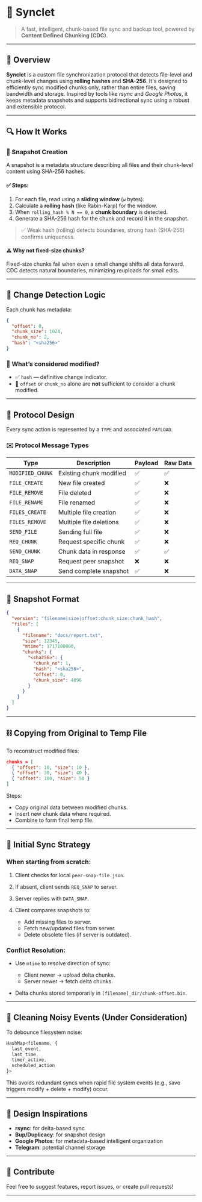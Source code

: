 # 📁 Synclet

> A fast, intelligent, chunk-based file sync and backup tool, powered by **Content Defined Chunking (CDC)**.

---

## 🚀 Overview

**Synclet** is a custom file synchronization protocol that detects file-level and chunk-level changes using **rolling hashes** and **SHA-256**. It's designed to efficiently sync modified chunks only, rather than entire files, saving bandwidth and storage. Inspired by tools like *rsync* and *Google Photos*, it keeps metadata snapshots and supports bidirectional sync using a robust and extensible protocol.

---

## 🔍 How It Works

### 📸 Snapshot Creation

A snapshot is a metadata structure describing all files and their chunk-level content using SHA-256 hashes.

#### ✅ Steps:

1. For each file, read using a **sliding window** (`w` bytes).
2. Calculate a **rolling hash** (like Rabin-Karp) for the window.
3. When `rolling_hash % N == 0`, a **chunk boundary** is detected.
4. Generate a SHA-256 hash for the chunk and record it in the snapshot.

> ✅ Weak hash (rolling) detects boundaries, strong hash (SHA-256) confirms uniqueness.

#### ⚠ Why not fixed-size chunks?

Fixed-size chunks fail when even a small change shifts all data forward. CDC detects natural boundaries, minimizing reuploads for small edits.

---

## 🔄 Change Detection Logic

Each chunk has metadata:

```json
{
  "offset": 0,
  "chunk_size": 1024,
  "chunk_no": 2,
  "hash": "<sha256>"
}
```

### 🔁 What’s considered modified?

* ✅ `hash` — definitive change indicator.
* 🚫 `offset` or `chunk_no` alone are **not** sufficient to consider a chunk modified.

---

## 📡 Protocol Design

Every sync action is represented by a `TYPE` and associated `PAYLOAD`.

### ✉️ Protocol Message Types

| Type             | Description               | Payload | Raw Data |
| ---------------- | ------------------------- | ------- | -------- |
| `MODIFIED_CHUNK` | Existing chunk modified   | ✅       | ✅        |
| `FILE_CREATE`    | New file created          | ✅       | ❌        |
| `FILE_REMOVE`    | File deleted              | ✅       | ❌        |
| `FILE_RENAME`    | File renamed              | ✅       | ❌        |
| `FILES_CREATE`   | Multiple file creation    | ✅       | ❌        |
| `FILES_REMOVE`   | Multiple file deletions   | ✅       | ❌        |
| `SEND_FILE`      | Sending full file         | ✅       | ❌        |
| `REQ_CHUNK`      | Request specific chunk    | ✅       | ❌        |
| `SEND_CHUNK`     | Chunk data in response    | ✅       | ✅        |
| `REQ_SNAP`       | Request peer snapshot     | ❌       | ❌        |
| `DATA_SNAP`      | Send complete snapshot    | ✅       | ❌        |

---

## 📁 Snapshot Format

```json
{
  "version": "filename|size|offset:chunk_size:chunk_hash",
  "files": [
    {
      "filename": "docs/report.txt",
      "size": 12345,
      "mtime": 1717100000,
      "chunks": {
        "<sha256>": {
          "chunk_no": 1,
          "hash": "<sha256>",
          "offset": 0,
          "chunk_size": 4096
        }
      }
    }
  ]
}
```

---

## ⛓ Copying from Original to Temp File

To reconstruct modified files:

```json
chunks = [
  { "offset": 10, "size": 10 },
  { "offset": 30, "size": 40 },
  { "offset": 100, "size": 50 }
]
```

Steps:

* Copy original data between modified chunks.
* Insert new chunk data where required.
* Combine to form final temp file.

---

## 🔰 Initial Sync Strategy

### When starting from scratch:

1. Client checks for local `peer-snap-file.json`.
2. If absent, client sends `REQ_SNAP` to server.
3. Server replies with `DATA_SNAP`.
4. Client compares snapshots to:

   * Add missing files to server.
   * Fetch new/updated files from server.
   * Delete obsolete files (if server is outdated).

### Conflict Resolution:

* Use `mtime` to resolve direction of sync:

  * Client newer → upload delta chunks.
  * Server newer → fetch delta chunks.
* Delta chunks stored temporarily in `[filename]_dir/chunk-offset.bin`.

---

## 🧹 Cleaning Noisy Events (Under Consideration)

To debounce filesystem noise:

```ts
HashMap<filename, {
  last_event,
  last_time,
  timer_active,
  scheduled_action
}>
```

This avoids redundant syncs when rapid file system events (e.g., save triggers modify + delete + modify) occur.

---

## 🧠 Design Inspirations

* **rsync**: for delta-based sync
* **Bup/Duplicacy**: for snapshot design
* **Google Photos**: for metadata-based intelligent organization
* **Telegram**: potential channel storage

---

## 🤝 Contribute

Feel free to suggest features, report issues, or create pull requests!

---